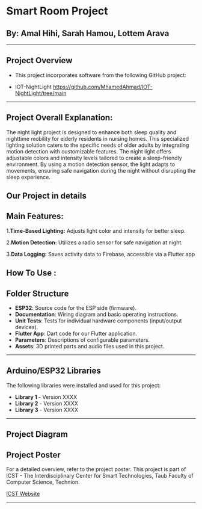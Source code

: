 # Smart Room Project

## By: Amal Hihi, Sarah Hamou, Lottem Arava

---

## Project Overview

- This project incorporates software from the following GitHub project:

- IOT-NightLight https://github.com/MhamedAhmad/IOT-NightLight/tree/main

---

## Project Overall Explanation:


The night light project is designed to enhance both sleep quality and nighttime mobility for elderly residents in nursing homes. This specialized lighting solution caters to the specific needs of older adults by integrating motion detection with customizable features. The night light offers adjustable colors and intensity levels tailored to create a sleep-friendly environment. By using a motion detection sensor, the light adapts to movements, ensuring safe navigation during the night without disrupting the sleep experience.

## Our Project in details

## Main Features: 
1.**Time-Based Lighting:** Adjusts light color and intensity for better sleep.

2.**Motion Detection:** Utilizes a radio sensor for safe navigation at night.

3.**Data Logging:** Saves activity data to Firebase, accessible via a Flutter app

## How To Use : 


## Folder Structure

- **ESP32**: Source code for the ESP side (firmware).
- **Documentation**: Wiring diagram and basic operating instructions.
- **Unit Tests**: Tests for individual hardware components (input/output devices).
- **Flutter App**: Dart code for our Flutter application.
- **Parameters**: Descriptions of configurable parameters.
- **Assets**: 3D printed parts and audio files used in this project.

---

## Arduino/ESP32 Libraries

The following libraries were installed and used for this project:

- **Library 1** - Version XXXX
- **Library 2** - Version XXXX
- **Library 3** - Version XXXX

---
## Project Diagram

## Project Poster
For a detailed overview, refer to the project poster. This project is part of ICST - The Interdisciplinary Center for Smart Technologies, Taub Faculty of Computer Science, Technion.

[ICST Website](https://icst.cs.technion.ac.il/)

---
